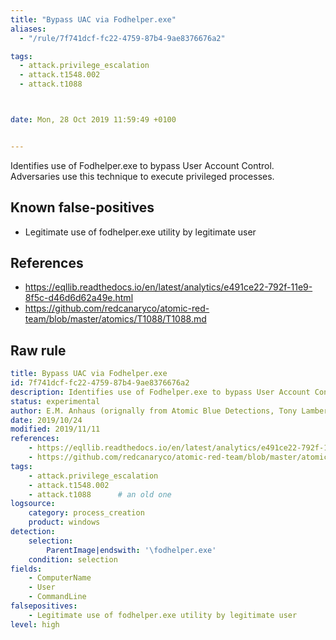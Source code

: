 ```yaml
---
title: "Bypass UAC via Fodhelper.exe"
aliases:
  - "/rule/7f741dcf-fc22-4759-87b4-9ae8376676a2"

tags:
  - attack.privilege_escalation
  - attack.t1548.002
  - attack.t1088



date: Mon, 28 Oct 2019 11:59:49 +0100


---
```


Identifies use of Fodhelper.exe to bypass User Account Control. Adversaries use this technique to execute privileged processes.

<!--more-->


## Known false-positives

* Legitimate use of fodhelper.exe utility by legitimate user



## References

* https://eqllib.readthedocs.io/en/latest/analytics/e491ce22-792f-11e9-8f5c-d46d6d62a49e.html
* https://github.com/redcanaryco/atomic-red-team/blob/master/atomics/T1088/T1088.md


## Raw rule
```yaml
title: Bypass UAC via Fodhelper.exe
id: 7f741dcf-fc22-4759-87b4-9ae8376676a2
description: Identifies use of Fodhelper.exe to bypass User Account Control. Adversaries use this technique to execute privileged processes.
status: experimental
author: E.M. Anhaus (orignally from Atomic Blue Detections, Tony Lambert), oscd.community
date: 2019/10/24
modified: 2019/11/11
references:
    - https://eqllib.readthedocs.io/en/latest/analytics/e491ce22-792f-11e9-8f5c-d46d6d62a49e.html
    - https://github.com/redcanaryco/atomic-red-team/blob/master/atomics/T1088/T1088.md
tags:
    - attack.privilege_escalation
    - attack.t1548.002
    - attack.t1088      # an old one
logsource:
    category: process_creation
    product: windows
detection:
    selection:
        ParentImage|endswith: '\fodhelper.exe'
    condition: selection
fields:
    - ComputerName
    - User
    - CommandLine
falsepositives:
    - Legitimate use of fodhelper.exe utility by legitimate user
level: high

```
